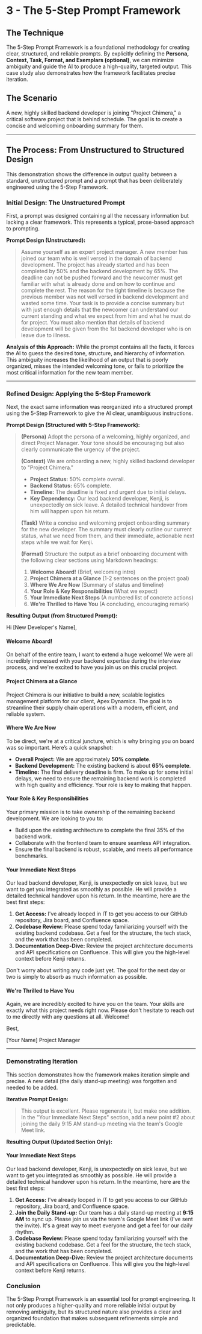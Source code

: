 # 3 - The 5-Step Prompt Framework

## The Technique
The 5-Step Prompt Framework is a foundational methodology for creating clear, structured, and reliable prompts. By explicitly defining the **Persona, Context, Task, Format, and Exemplars (optional)**, we can minimize ambiguity and guide the AI to produce a high-quality, targeted output. This case study also demonstrates how the framework facilitates precise iteration.

## The Scenario
A new, highly skilled backend developer is joining "Project Chimera," a critical software project that is behind schedule. The goal is to create a concise and welcoming onboarding summary for them.

---

## The Process: From Unstructured to Structured Design

This demonstration shows the difference in output quality between a standard, unstructured prompt and a prompt that has been deliberately engineered using the 5-Step Framework.

### **Initial Design: The Unstructured Prompt**
First, a prompt was designed containing all the necessary information but lacking a clear framework. This represents a typical, prose-based approach to prompting.

**Prompt Design (Unstructured):**
> Assume yourself as an expert project manager. A new member has joined our team who is well versed in the domain of backend development. The project has already started and has been completed by 50% and the backend development by 65%. The deadline can not be pushed forward and the newcomer must get familiar with what is already done and on how to continue and complete the rest. The reason for the tight timeline is because the previous member was not well versed in backend development and wasted some time. Your task is to provide a concise summary but with just enough details that the newcomer can understand our current standing and what we expect from him and what he must do for project. You must also mention that details of backend development will be given from the 1st backend developer who is on leave due to illness.

**Analysis of this Approach:** While the prompt contains all the facts, it forces the AI to guess the desired tone, structure, and hierarchy of information. This ambiguity increases the likelihood of an output that is poorly organized, misses the intended welcoming tone, or fails to prioritize the most critical information for the new team member.

---

### **Refined Design: Applying the 5-Step Framework**
Next, the exact same information was reorganized into a structured prompt using the 5-Step Framework to give the AI clear, unambiguous instructions.

**Prompt Design (Structured with 5-Step Framework):**
> **(Persona)** Adopt the persona of a welcoming, highly organized, and direct Project Manager. Your tone should be encouraging but also clearly communicate the urgency of the project.
>
> **(Context)** We are onboarding a new, highly skilled backend developer to "Project Chimera."
> *   **Project Status:** 50% complete overall.
> *   **Backend Status:** 65% complete.
> *   **Timeline:** The deadline is fixed and urgent due to initial delays.
> *   **Key Dependency:** Our lead backend developer, Kenji, is unexpectedly on sick leave. A detailed technical handover from him will happen upon his return.
>
> **(Task)** Write a concise and welcoming project onboarding summary for the new developer. The summary must clearly outline our current status, what we need from them, and their immediate, actionable next steps while we wait for Kenji.
>
> **(Format)** Structure the output as a brief onboarding document with the following clear sections using Markdown headings:
> 1.  **Welcome Aboard!** (Brief, welcoming intro)
> 2.  **Project Chimera at a Glance** (1-2 sentences on the project goal)
> 3.  **Where We Are Now** (Summary of status and timeline)
> 4.  **Your Role & Key Responsibilities** (What we expect)
> 5.  **Your Immediate Next Steps** (A numbered list of concrete actions)
> 6.  **We're Thrilled to Have You** (A concluding, encouraging remark)

**Resulting Output (from Structured Prompt):**

Hi [New Developer's Name],

#### Welcome Aboard!
On behalf of the entire team, I want to extend a huge welcome! We were all incredibly impressed with your backend expertise during the interview process, and we're excited to have you join us on this crucial project.

#### Project Chimera at a Glance
Project Chimera is our initiative to build a new, scalable logistics management platform for our client, Apex Dynamics. The goal is to streamline their supply chain operations with a modern, efficient, and reliable system.

#### Where We Are Now
To be direct, we're at a critical juncture, which is why bringing you on board was so important. Here’s a quick snapshot:
*   **Overall Project:** We are approximately **50% complete**.
*   **Backend Development:** The existing backend is about **65% complete**.
*   **Timeline:** The final delivery deadline is firm. To make up for some initial delays, we need to ensure the remaining backend work is completed with high quality and efficiency. Your role is key to making that happen.

#### Your Role & Key Responsibilities
Your primary mission is to take ownership of the remaining backend development. We are looking to you to:
*   Build upon the existing architecture to complete the final 35% of the backend work.
*   Collaborate with the frontend team to ensure seamless API integration.
*   Ensure the final backend is robust, scalable, and meets all performance benchmarks.

#### Your Immediate Next Steps
Our lead backend developer, Kenji, is unexpectedly on sick leave, but we want to get you integrated as smoothly as possible. He will provide a detailed technical handover upon his return. In the meantime, here are the best first steps:
1.  **Get Access:** I've already looped in IT to get you access to our GitHub repository, Jira board, and Confluence space.
2.  **Codebase Review:** Please spend today familiarizing yourself with the existing backend codebase. Get a feel for the structure, the tech stack, and the work that has been completed.
3.  **Documentation Deep-Dive:** Review the project architecture documents and API specifications on Confluence. This will give you the high-level context before Kenji returns.

Don't worry about writing any code just yet. The goal for the next day or two is simply to absorb as much information as possible.

#### We're Thrilled to Have You
Again, we are incredibly excited to have you on the team. Your skills are exactly what this project needs right now. Please don't hesitate to reach out to me directly with any questions at all. Welcome!

Best,

[Your Name]
Project Manager

---

### **Demonstrating Iteration**
This section demonstrates how the framework makes iteration simple and precise. A new detail (the daily stand-up meeting) was forgotten and needed to be added.

**Iterative Prompt Design:**
> This output is excellent. Please regenerate it, but make one addition. In the "Your Immediate Next Steps" section, add a new point #2 about joining the daily 9:15 AM stand-up meeting via the team's Google Meet link.

**Resulting Output (Updated Section Only):**

#### Your Immediate Next Steps
Our lead backend developer, Kenji, is unexpectedly on sick leave, but we want to get you integrated as smoothly as possible. He will provide a detailed technical handover upon his return. In the meantime, here are the best first steps:
1.  **Get Access:** I've already looped in IT to get you access to our GitHub repository, Jira board, and Confluence space.
2.  **Join the Daily Stand-up:** Our team has a daily stand-up meeting at **9:15 AM** to sync up. Please join us via the team's Google Meet link (I've sent the invite). It's a great way to meet everyone and get a feel for our daily rhythm.
3.  **Codebase Review:** Please spend today familiarizing yourself with the existing backend codebase. Get a feel for the structure, the tech stack, and the work that has been completed.
4.  **Documentation Deep-Dive:** Review the project architecture documents and API specifications on Confluence. This will give you the high-level context before Kenji returns.

### Conclusion
The 5-Step Prompt Framework is an essential tool for prompt engineering. It not only produces a higher-quality and more reliable initial output by removing ambiguity, but its structured nature also provides a clear and organized foundation that makes subsequent refinements simple and predictable.
